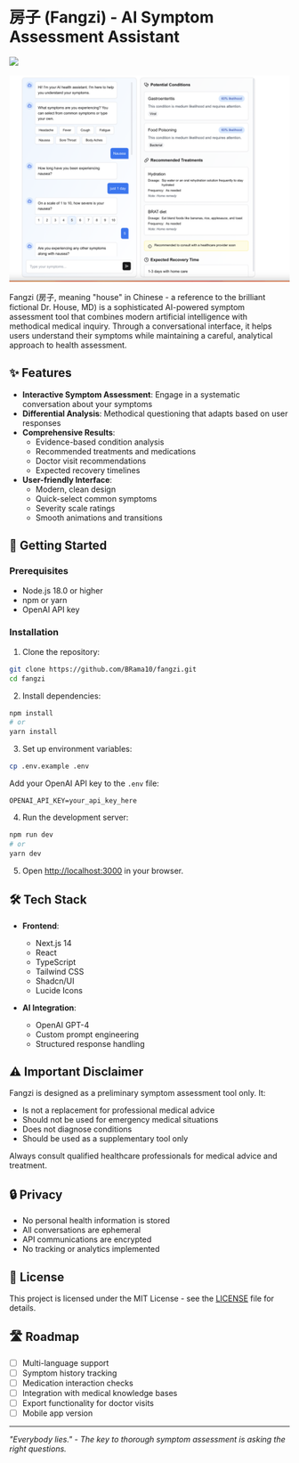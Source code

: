 # 房子 (Fangzi) - AI Symptom Assessment Assistant

<a href='https://fangzii.vercel.app'><img src='https://img.shields.io/badge/Live Demo-Fangzi-green'></a>

![Fangzi UI Screenshot](https://github.com/BRama10/fangzi/blob/main/assets/picture.png)

Fangzi (房子, meaning "house" in Chinese - a reference to the brilliant fictional Dr. House, MD) is a sophisticated AI-powered symptom assessment tool that combines modern artificial intelligence with methodical medical inquiry. Through a conversational interface, it helps users understand their symptoms while maintaining a careful, analytical approach to health assessment.

## ✨ Features

- **Interactive Symptom Assessment**: Engage in a systematic conversation about your symptoms
- **Differential Analysis**: Methodical questioning that adapts based on user responses
- **Comprehensive Results**: 
  - Evidence-based condition analysis
  - Recommended treatments and medications
  - Doctor visit recommendations
  - Expected recovery timelines
- **User-friendly Interface**:
  - Modern, clean design
  - Quick-select common symptoms
  - Severity scale ratings
  - Smooth animations and transitions

## 🚀 Getting Started

### Prerequisites

- Node.js 18.0 or higher
- npm or yarn
- OpenAI API key

### Installation

1. Clone the repository:
```bash
git clone https://github.com/BRama10/fangzi.git
cd fangzi
```

2. Install dependencies:
```bash
npm install
# or
yarn install
```

3. Set up environment variables:
```bash
cp .env.example .env
```
Add your OpenAI API key to the `.env` file:
```
OPENAI_API_KEY=your_api_key_here
```

4. Run the development server:
```bash
npm run dev
# or
yarn dev
```

5. Open [http://localhost:3000](http://localhost:3000) in your browser.

## 🛠️ Tech Stack

- **Frontend**:
  - Next.js 14
  - React
  - TypeScript
  - Tailwind CSS
  - Shadcn/UI
  - Lucide Icons

- **AI Integration**:
  - OpenAI GPT-4
  - Custom prompt engineering
  - Structured response handling

## ⚠️ Important Disclaimer

Fangzi is designed as a preliminary symptom assessment tool only. It:
- Is not a replacement for professional medical advice
- Should not be used for emergency medical situations
- Does not diagnose conditions
- Should be used as a supplementary tool only

Always consult qualified healthcare professionals for medical advice and treatment.

## 🔒 Privacy

- No personal health information is stored
- All conversations are ephemeral
- API communications are encrypted
- No tracking or analytics implemented

## 📜 License

This project is licensed under the MIT License - see the [LICENSE](LICENSE) file for details.

## 🛣️ Roadmap

- [ ] Multi-language support
- [ ] Symptom history tracking
- [ ] Medication interaction checks
- [ ] Integration with medical knowledge bases
- [ ] Export functionality for doctor visits
- [ ] Mobile app version

---

*"Everybody lies." - The key to thorough symptom assessment is asking the right questions.*

